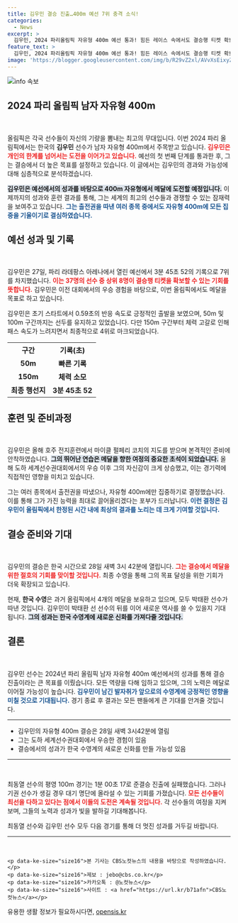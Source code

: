 ```yaml
---
title: 김우민 결승 진출…400m 예선 7위 충격 소식!
categories:
  - News
excerpt: >
  김우민, 2024 파리올림픽 자유형 400m 예선 통과! 힘든 레이스 속에서도 결승행 티켓 확보하며 메달 도전장을 던졌다. 박태환의 뒤를 이을 새로운 스타가 될 수 있을지 기대된다!
feature_text: >
  김우민, 2024 파리올림픽 자유형 400m 예선 통과! 힘든 레이스 속에서도 결승행 티켓 확보하며 메달 도전장을 던졌다. 박태환의 뒤를 이을 새로운 스타가 될 수 있을지 기대된다!
image: 'https://blogger.googleusercontent.com/img/b/R29vZ2xl/AVvXsEixyZcFfHzMRdzZMjFBmAUKJYCLCGyLL1o632UiGVXcaFdKo_bkvkuCioo0uUKlGfBVcT3P84aROyZIXSBEx3Aw5nCQ3pTgDom1WDC4m8eifvWiAmWEEVb4x6G_l8C0QH225ldMjyaFvpxGEBGNO37VmDTDMHGhJPq73UglMfDca1-0aw/s1600/blogspot.png'
---
```


<p><img src="https://blogger.googleusercontent.com/img/b/R29vZ2xl/AVvXsEixyZcFfHzMRdzZMjFBmAUKJYCLCGyLL1o632UiGVXcaFdKo_bkvkuCioo0uUKlGfBVcT3P84aROyZIXSBEx3Aw5nCQ3pTgDom1WDC4m8eifvWiAmWEEVb4x6G_l8C0QH225ldMjyaFvpxGEBGNO37VmDTDMHGhJPq73UglMfDca1-0aw/s1600/blogspot.png" alt="info 속보" /></p>

<h2 data-ke-size="size26">2024 파리 올림픽 남자 자유형 400m</h2>

<p data-ke-size="size16">&nbsp;</p>

<p>올림픽은 각국 선수들이 자신의 기량을 뽐내는 최고의 무대입니다. 이번 2024 파리 올림픽에서는 한국의 <b>김우민</b> 선수가 남자 자유형 400m에서 주목받고 있습니다. <b><span style="color: #ee2323;">김우민은 개인의 한계를 넘어서는 도전을 이어가고 있습니다.</span></b> 예선의 첫 번째 단계를 통과한 후, 그는 결승에서 더 높은 목표를 설정하고 있습니다. 이 글에서는 김우민의 경과와 가능성에 대해 심층적으로 분석하겠습니다.</p>

<p><b><span style="background-color: #21538527;">김우민은 예선에서의 성과를 바탕으로 400m 자유형에서 메달에 도전할 예정입니다.</span></b> 이제까지의 성과와 훈련 결과를 통해, 그는 세계의 최고의 선수들과 경쟁할 수 있는 잠재력을 보여주고 있습니다. <b><span style="color: #1a5490;">그는 출전권을 따낸 여러 종목 중에서도 자유형 400m에 모든 집중을 기울이기로 결심하였습니다.</span></b></p>

<h2 data-ke-size="size26">예선 성과 및 기록</h2>

<p data-ke-size="size16">&nbsp;</p>

<p>김우민은 27일, 파리 라데팡스 아레나에서 열린 예선에서 3분 45초 52의 기록으로 7위를 차지했습니다. <b><span style="color: #ee2323;">이는 37명의 선수 중 상위 8명이 결승행 티켓을 확보할 수 있는 기회를 뜻합니다.</span></b> 김우민은 이전 대회에서의 우승 경험을 바탕으로, 이번 올림픽에서도 메달을 목표로 하고 있습니다. </p>

<p>김우민은 초기 스타트에서 0.59초의 반응 속도로 긍정적인 출발을 보였으며, 50m 및 100m 구간까지는 선두를 유지하고 있었습니다. 다만 150m 구간부터 체력 고갈로 인해 패스 속도가 느려지면서 최종적으로 4위로 마크되었습니다. </p>

<table style="width: 100%; border-collapse: collapse;">
    <tr>
        <th style="text-align: center; height: 30px;">구간</th>
        <th style="text-align: center; height: 30px;">기록(초)</th>
    </tr>
    <tr>
        <td style="text-align: center; height: 17px;"><b>50m</b></td>
        <td style="text-align: center; height: 17px;"><b>빠른 기록</b></td>
    </tr>
    <tr>
        <td style="text-align: center; height: 17px;"><b>150m</b></td>
        <td style="text-align: center; height: 17px;"><b>체력 소모</b></td>
    </tr>
    <tr>
        <td style="text-align: center; height: 17px;"><b>최종 행선지</b></td>
        <td style="text-align: center; height: 17px;"><b>3분 45초 52</b></td>
    </tr>
</table>

<h2 data-ke-size="size26">훈련 및 준비과정</h2>

<p data-ke-size="size16">&nbsp;</p>

<p>김우민은 올해 호주 전지훈련에서 마이클 펄페리 코치의 지도를 받으며 본격적인 준비에 안착하였습니다. <b><span style="background-color: #21538527;">그의 뛰어난 연습은 메달을 향한 여정의 중요한 초석이 되었습니다.</span></b> 올해 도하 세계선수권대회에서의 우승 이후 그의 자신감이 크게 상승했고, 이는 경기력에 직접적인 영향을 미치고 있습니다.</p>

<p>그는 여러 종목에서 출전권을 따냈으나, 자유형 400m에만 집중하기로 결정했습니다. 이를 통해 그가 가진 능력을 최대로 끌어올리겠다는 포부가 드러납니다. <b><span style="color: #1a5490;">이런 결정은 김우민이 올림픽에서 한정된 시간 내에 최상의 결과를 노리는 데 크게 기여할 것입니다.</span></b></p>

<h2 data-ke-size="size26">결승 준비와 기대</h2>

<p data-ke-size="size16">&nbsp;</p>

<p>김우민의 결승은 한국 시간으로 28일 새벽 3시 42분에 열립니다. <b><span style="color: #ee2323;">그는 결승에서 메달을 위한 절호의 기회를 맞이할 것입니다.</span></b> 최종 수영을 통해 그의 목표 달성을 위한 기회가 더욱 확장되고 있습니다.</p>

<p>현재, <b>한국 수영</b>은 과거 올림픽에서 4개의 메달을 보유하고 있으며, 모두 박태환 선수가 따낸 것입니다. 김우민이 박태환 선 선수의 뒤를 이어 새로운 역사를 쓸 수 있을지 기대됩니다. <b><span style="background-color: #21538527;">그의 성과는 한국 수영계에 새로운 신화를 가져다줄 것입니다.</span></b></p>

<h2 data-ke-size="size26">결론</h2>

<p data-ke-size="size16">&nbsp;</p>

<p>김우민 선수는 2024년 파리 올림픽 남자 자유형 400m 예선에서의 성과를 통해 결승 진출이라는 큰 목표를 이뤘습니다. 모든 역량을 다해 임하고 있으며, 그의 노력은 메달로 이어질 가능성이 높습니다. <b><span style="color: #1a5490;">김우민이 남긴 발자취가 앞으로의 수영계에 긍정적인 영향을 미칠 것으로 기대됩니다.</span></b> 경기 종료 후 결과는 모든 팬들에게 큰 기대를 안겨줄 것입니다. </p>

<hr>

<ul>
    <li>김우민의 자유형 400m 결승은 28일 새벽 3시42분에 열림</li>
    <li>그는 도하 세계선수권대회에서 우승한 경험이 있음</li>
    <li>결승에서의 성과가 한국 수영계의 새로운 신화를 만들 가능성 있음</li>
</ul>

<hr>

<p data-ke-size="size16">&nbsp;</p>

<p>최동열 선수의 평영 100m 경기는 1분 00초 17로 준결승 진출에 실패했습니다. 그러나 기권 선수가 생길 경우 대기 명단에 올라설 수 있는 기회를 가졌습니다. <b><span style="color: #ee2323;">모든 선수들이 최선을 다하고 있다는 점에서 이들의 도전은 계속될 것입니다.</span></b> 각 선수들의 여정을 지켜보며, 그들의 노력과 성과가 빛을 발하길 기대해봅니다. </p>

<p>최동열 선수와 김우민 선수 모두 다음 경기를 통해 더 멋진 성과를 거두길 바랍니다. <hr></p>

<p data-ke-size="size16">&nbsp;</p> 

<pre><code>&lt;p data-ke-size="size16"&gt;본 기사는 CBS노컷뉴스의 내용을 바탕으로 작성하였습니다.&lt;/p&gt;
&lt;p data-ke-size="size16"&gt;제보 : jebo@cbs.co.kr&lt;/p&gt; 
&lt;p data-ke-size="size16"&gt;카카오톡 : @노컷뉴스&lt;/p&gt; 
&lt;p data-ke-size="size16"&gt;사이트 : &lt;a href="https://url.kr/b71afn"&gt;CBS노컷뉴스&lt;/a&gt;&lt;/p&gt;
</code></pre>
유용한 생활 정보가 필요하시다면, <a href="https://opensis.kr" rel="dofollow">opensis.kr</a>


